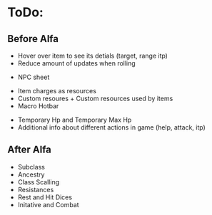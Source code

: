 # ToDo:

## Before Alfa

+ Hover over item to see its detials (target, range itp)
+ Reduce amount of updates when rolling
- NPC sheet
+ Item charges as resources
+ Custom resoures + Custom resources used by items
+ Macro Hotbar
- Temporary Hp and Temporary Max Hp
- Additional info about different actions in game (help, attack, itp)

## After Alfa

- Subclass
- Ancestry
- Class Scalling
- Resistances
- Rest and Hit Dices
- Initative and Combat